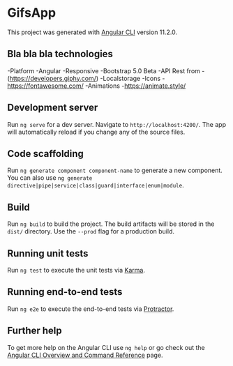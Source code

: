 # GifsApp

This project was generated with [Angular CLI](https://github.com/angular/angular-cli) version 11.2.0.

## Bla bla bla technologies

-Platform 
    -Angular
-Responsive 
    -Bootstrap 5.0 Beta
-API Rest from
    -(https://developers.giphy.com/)
-Localstorage
-Icons
    -https://fontawesome.com/
-Animations
    -https://animate.style/

## Development server

Run `ng serve` for a dev server. Navigate to `http://localhost:4200/`. The app will automatically reload if you change any of the source files.

## Code scaffolding

Run `ng generate component component-name` to generate a new component. You can also use `ng generate directive|pipe|service|class|guard|interface|enum|module`.

## Build

Run `ng build` to build the project. The build artifacts will be stored in the `dist/` directory. Use the `--prod` flag for a production build.

## Running unit tests

Run `ng test` to execute the unit tests via [Karma](https://karma-runner.github.io).

## Running end-to-end tests

Run `ng e2e` to execute the end-to-end tests via [Protractor](http://www.protractortest.org/).

## Further help

To get more help on the Angular CLI use `ng help` or go check out the [Angular CLI Overview and Command Reference](https://angular.io/cli) page.
